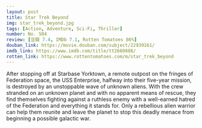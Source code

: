 ```yaml
---
layout: post 
title: Star Trek Beyond
img: star_trek_beyond.jpg
tags: [Action, Adventure, Sci-Fi, Thriller]
number: No. 504
review: [豆瓣 7.4, IMDb 7.1, Rotten Tomatoes 86%]
douban_link: https://movie.douban.com/subject/22939161/
imdb_link: https://www.imdb.com/title/tt2660888/
rotten_link: https://www.rottentomatoes.com/m/star_trek_beyond
---
```


After stopping off at Starbase Yorktown, a remote outpost on the fringes of Federation space, the USS Enterprise, halfway into their five-year mission, is destroyed by an unstoppable wave of unknown aliens. With the crew stranded on an unknown planet and with no apparent means of rescue, they find themselves fighting against a ruthless enemy with a well-earned hatred of the Federation and everything it stands for. Only a rebellious alien warrior can help them reunite and leave the planet to stop this deadly menace from beginning a possible galactic war.